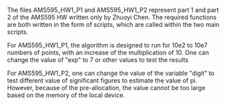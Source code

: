 The files AMS595_HW1_P1 and AMS595_HW1_P2 represent part 1 and part 2 of the AMS595 HW written only by Zhuoyi Chen. The required functions are both written in the form of scripts, which are called within the two main scripts. 

For AMS595_HW1_P1, the algorithm is designed to run for 10e2 to 10e7 numbers of points, with an increase of the multiplication of 10. One can change the value of "exp" to 7 or other values to test the results

For AMS595_HW1_P2, one can change the value of the variable "digit" to test different value of significant figures to estimate the value of pi. However, because of the pre-allocation, the value cannot be too large based on the memory of the local device.
